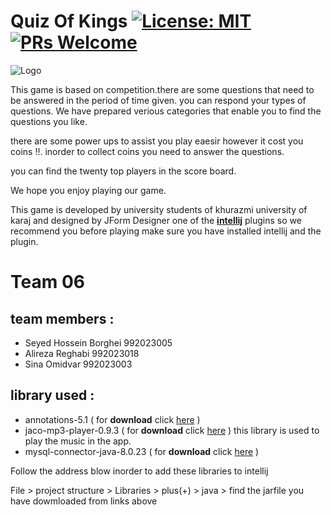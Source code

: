  Quiz Of Kings  [![License: MIT](https://img.shields.io/badge/License-MIT-yellow.svg)](https://opensource.org/licenses/MIT) [![PRs Welcome](https://img.shields.io/badge/PRs-welcome-brightgreen.svg)](https://reactjs.org/docs/how-to-contribute.html#your-first-pull-request)
=
![Logo](https://user-images.githubusercontent.com/75629695/114583155-8d9f8000-9c96-11eb-8114-dd1012e3c9bb.jpg)

This game is based on competition.there are some questions that need to be answered in the period of time given. you can respond your types of questions. We have prepared verious categories that enable you to find the questions you like.

there are some power ups to assist you play eaesir however it cost you coins !!. inorder to collect coins you need to answer the questions.

you can find the twenty top players in the score board.

We hope you enjoy playing our game.

This game is developed by university students of khurazmi university of karaj and designed by JForm Designer one of the [**intellij**](https://www.jetbrains.com/idea/download/#section=windows) plugins so we recommend you before playing make sure you have installed intellij and the plugin.

# Team 06 
team members :
-
 - Seyed Hossein Borghei 992023005
 - Alireza Reghabi 992023018
 - Sina Omidvar 992023003


library used :
-
 * annotations-5.1 ( for **download** click [here](http://www.java2s.com/Code/Jar/a/Downloadannotations51jar.htm) )
 * jaco-mp3-player-0.9.3 ( for **download** click [here](https://sourceforge.net/projects/jacomp3player/files/older%20versions/jaco-mp3-player-0.9.3.zip/download) ) this library is used to play the music in the app.
 * mysql-connector-java-8.0.23 ( for **download** click [here](https://mvnrepository.com/artifact/mysql/mysql-connector-java/8.0.23) ) 

Follow the address blow inorder to add these libraries to intellij

File > project structure > Libraries > plus(+) > java > find the jarfile you have dowmloaded from links above

